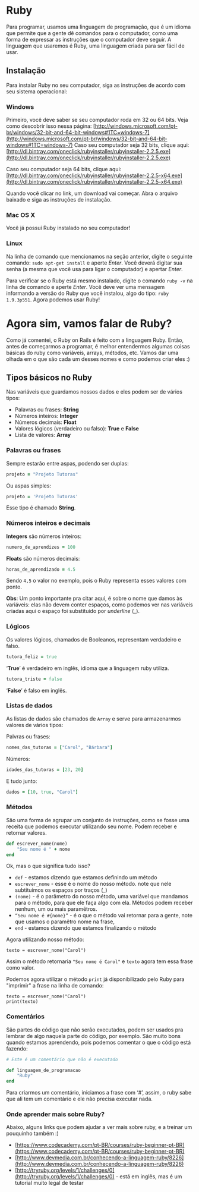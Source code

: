 # Ruby

Para programar, usamos uma linguagem de programação, que é um idioma que permite que a gente dê comandos para o computador, como uma forma de expressar as instruções que o computador deve seguir. A linguagem que usaremos é Ruby, uma linguagem criada para ser fácil de usar.

## Instalação

Para instalar Ruby no seu computador, siga as instruções de acordo com seu sistema operacional:

### Windows

Primeiro, você deve saber se seu computador roda em 32 ou 64 bits. Veja como descobrir isso nessa página: [http://windows.microsoft.com/pt-br/windows/32-bit-and-64-bit-windows#1TC=windows-7](http://windows.microsoft.com/pt-br/windows/32-bit-and-64-bit-windows#1TC=windows-7)
Caso seu computador seja 32 bits, clique aqui: [http://dl.bintray.com/oneclick/rubyinstaller/rubyinstaller-2.2.5.exe](http://dl.bintray.com/oneclick/rubyinstaller/rubyinstaller-2.2.5.exe)

Caso seu computador seja 64 bits, clique aqui: [http://dl.bintray.com/oneclick/rubyinstaller/rubyinstaller-2.2.5-x64.exe](http://dl.bintray.com/oneclick/rubyinstaller/rubyinstaller-2.2.5-x64.exe)

Quando você clicar no link, um download vai começar. Abra o arquivo baixado e siga as instruções de instalação.

### Mac OS X

Você já possui Ruby instalado no seu computador!

### Linux

Na linha de comando que mencionamos na seção anterior, digite o seguinte comando: `sudo apt-get install` e aperte *Enter*. Você deverá digitar sua senha (a mesma que você usa para ligar o computador) e apertar *Enter*.

Para verificar se o Ruby está mesmo instalado, digite o comando `ruby -v` na linha de comando e aperte *Enter*. Você deve ver uma mensagem informando a versão do Ruby que você instalou, algo do tipo: `ruby 1.9.3p551`. Agora podemos usar Ruby!

# Agora sim, vamos falar de Ruby?

Como já comentei, o Ruby on Rails é feito com a linguagem Ruby. Então, antes de começarmos a programar, é melhor entendermos algumas coisas básicas do ruby como variáveis, arrays, métodos, etc. Vamos dar uma olhada em o que são cada um desses nomes e como podemos criar eles :)

## Tipos básicos no Ruby

Nas variáveis que guardamos nossos dados e eles podem ser de vários tipos:
* Palavras ou frases: **String**
* Números inteiros: **Integer**
* Números decimais: **Float**
* Valores lógicos (verdadeiro ou falso): **True** e **False**
* Lista de valores: **Array**

### Palavras ou frases

Sempre estarão entre aspas, podendo ser duplas:

```ruby
projeto = "Projeto Tutoras"
```

Ou aspas simples:

```ruby
projeto = 'Projeto Tutoras'
```

Esse tipo é chamado **String**.

### Números inteiros e decimais

**Integers** são números inteiros:

```ruby
numero_de_aprendizes = 100
```

**Floats** são números decimais:

```ruby
horas_de_aprendizado = 4.5
```

Sendo `4,5` o valor no exemplo, pois o Ruby representa esses valores com ponto.

**Obs**: Um ponto importante pra citar aqui, é sobre o nome que damos às variáveis: elas não devem conter espaços, como podemos ver nas variáveis criadas aqui o espaço foi substituído por *underline* (\_).

### Lógicos

Os valores lógicos, chamados de Booleanos, representam verdadeiro e falso.

```ruby
tutora_feliz = true
```

‘**True**’ é verdadeiro em inglês, idioma que a linguagem ruby utiliza.

```ruby
tutora_triste = false
```

‘**False**’ é falso em inglês.

### Listas de dados

As listas de dados são chamados de `Array` e serve para armazenarmos valores de vários tipos:

Palvras ou frases:

```ruby
nomes_das_tutoras = ["Carol", "Bárbara"]
```

Números:

```ruby
idades_das_tutoras = [23, 20]
```

E tudo junto:

```ruby
dados = [10, true, "Carol"]
```

### Métodos

São uma forma de agrupar um conjunto de instruções, como se fosse uma receita que podemos executar utilizando seu nome. Podem receber e retornar valores.

```ruby
def escrever_nome(nome)
	"Seu nome é " + nome
end
```

Ok, mas o que significa tudo isso?
* `def` - estamos dizendo que estamos definindo um método
* `escrever_nome` - esse é o nome do nosso método. note que nele subtituímos os espaços por traços (\_)
* `(nome)` - é o parâmetro do nosso método, uma variável que mandamos para o método, para que ele faça algo com ela. Métodos podem receber nenhum, um ou mais paramêtros.
* `“Seu nome é #{nome}”` - é o que o método vai retornar para a gente, note que usamos o paramêtro nome na frase,
* `end` - estamos dizendo que estamos finalizando o método

Agora utilizando nosso método:

```
texto = escrever_nome("Carol")
```

Assim o método retornaria `"Seu nome é Carol"` e `texto` agora tem essa frase como valor.

Podemos agora utilizar o método `print` já disponibilizado pelo Ruby para "imprimir" a frase na linha de comando:

```
texto = escrever_nome("Carol")
print(texto)
```

### Comentários

São partes do código que não serão executados, podem ser usados pra lembrar de algo naquela parte do código, por exemplo. São muito bons quando estamos aprendendo, pois podemos comentar o que o código está fazendo:

```ruby
# Este é um comentário que não é executado

def linguagem_de_programacao
	"Ruby"
end
```

Para criarmos um comentário, iniciamos a frase com ‘#’, assim, o ruby sabe que ali tem um comentário e ele não precisa executar nada.

### Onde aprender mais sobre Ruby?

Abaixo, alguns links que podem ajudar a ver mais sobre ruby, e a treinar um pouquinho também :)

* [https://www.codecademy.com/pt-BR/courses/ruby-beginner-pt-BR](https://www.codecademy.com/pt-BR/courses/ruby-beginner-pt-BR)
* [http://www.devmedia.com.br/conhecendo-a-linguagem-ruby/8226](http://www.devmedia.com.br/conhecendo-a-linguagem-ruby/8226)
* [http://tryruby.org/levels/1/challenges/0](http://tryruby.org/levels/1/challenges/0) - está em inglês, mas é um tutorial muito legal de testar
